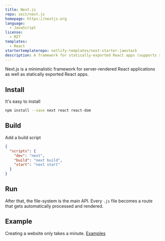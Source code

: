 ```yaml
---
title: Next.js
repo: zeit/next.js
homepage: https://nextjs.org
language:
  - JavaScript
license:
  - MIT
templates:
  - React
startertemplaterepo: netlify-templates/next-starter-jamstack
description: A framework for statically-exported React apps (supports server side rendering)
---
```


Next.js is a minimalistic framework for server-rendered React applications as well as statically exported React apps.

## Install

It's easy to install

```sh
npm install --save next react react-dom
```

## Build

Add a build script

```json
{
  "scripts": {
    "dev": "next",
    "build": "next build",
    "start": "next start"
  }
}
```

## Run

After that, the file-system is the main API. Every `.js` file becomes a route that gets automatically processed and rendered.

## Example

Creating a website only takes a minute.
[Examples](https://github.com/zeit/next.js/tree/canary/examples)
